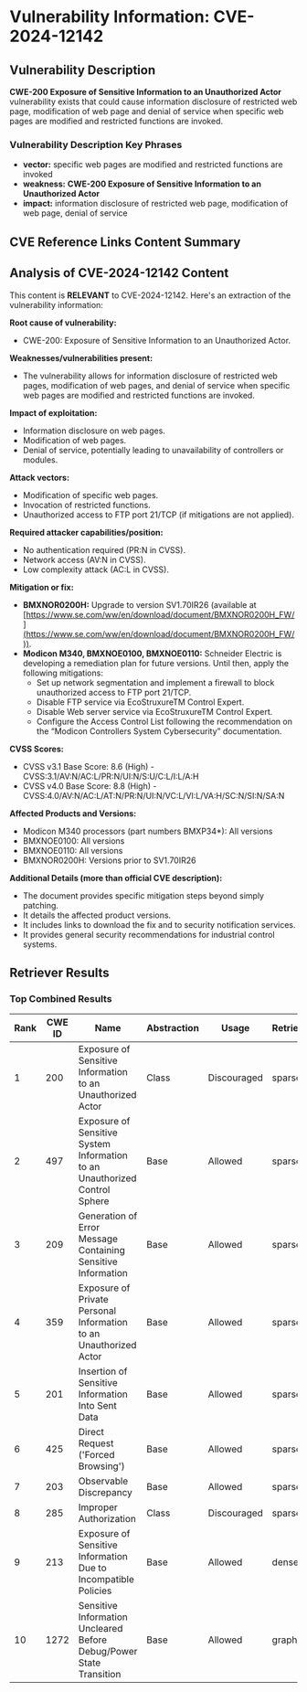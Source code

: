 # Vulnerability Information: CVE-2024-12142

## Vulnerability Description
**CWE-200 Exposure of Sensitive Information to an Unauthorized Actor** vulnerability exists that could cause information disclosure of restricted web page, modification of web page and denial of service when specific web pages are modified and restricted functions are invoked.

### Vulnerability Description Key Phrases
- **vector:** specific web pages are modified and restricted functions are invoked
- **weakness:** **CWE-200 Exposure of Sensitive Information to an Unauthorized Actor**
- **impact:** information disclosure of restricted web page, modification of web page, denial of service

## CVE Reference Links Content Summary
## Analysis of CVE-2024-12142 Content

This content is **RELEVANT** to CVE-2024-12142. Here's an extraction of the vulnerability information:

**Root cause of vulnerability:**

*   CWE-200: Exposure of Sensitive Information to an Unauthorized Actor.

**Weaknesses/vulnerabilities present:**

*   The vulnerability allows for information disclosure of restricted web pages, modification of web pages, and denial of service when specific web pages are modified and restricted functions are invoked.

**Impact of exploitation:**

*   Information disclosure on web pages.
*   Modification of web pages.
*   Denial of service, potentially leading to unavailability of controllers or modules.

**Attack vectors:**

*   Modification of specific web pages.
*   Invocation of restricted functions.
*   Unauthorized access to FTP port 21/TCP (if mitigations are not applied).

**Required attacker capabilities/position:**

*   No authentication required (PR:N in CVSS).
*   Network access (AV:N in CVSS).
*   Low complexity attack (AC:L in CVSS).

**Mitigation or fix:**

*   **BMXNOR0200H:** Upgrade to version SV1.70IR26 (available at [https://www.se.com/ww/en/download/document/BMXNOR0200H_FW/](https://www.se.com/ww/en/download/document/BMXNOR0200H_FW/)).
*   **Modicon M340, BMXNOE0100, BMXNOE0110:** Schneider Electric is developing a remediation plan for future versions.  Until then, apply the following mitigations:
    *   Set up network segmentation and implement a firewall to block unauthorized access to FTP port 21/TCP.
    *   Disable FTP service via EcoStruxureTM Control Expert.
    *   Disable Web server service via EcoStruxureTM Control Expert.
    *   Configure the Access Control List following the recommendation on the “Modicon Controllers System Cybersecurity” documentation.

**CVSS Scores:**

*   CVSS v3.1 Base Score: 8.6 (High) - CVSS:3.1/AV:N/AC:L/PR:N/UI:N/S:U/C:L/I:L/A:H
*   CVSS v4.0 Base Score: 8.8 (High) - CVSS:4.0/AV:N/AC:L/AT:N/PR:N/UI:N/VC:L/VI:L/VA:H/SC:N/SI:N/SA:N

**Affected Products and Versions:**

*   Modicon M340 processors (part numbers BMXP34*): All versions
*   BMXNOE0100: All versions
*   BMXNOE0110: All versions
*   BMXNOR0200H: Versions prior to SV1.70IR26

**Additional Details (more than official CVE description):**

*   The document provides specific mitigation steps beyond simply patching.
*   It details the affected product versions.
*   It includes links to download the fix and to security notification services.
*   It provides general security recommendations for industrial control systems.

## Retriever Results

### Top Combined Results

| Rank | CWE ID | Name | Abstraction | Usage  | Retrievers | Individual Scores |
|------|--------|------|-------------|-------|------------|-------------------|
| 1 | 200 | Exposure of Sensitive Information to an Unauthorized Actor | Class | Discouraged | sparse | 0.331 |
| 2 | 497 | Exposure of Sensitive System Information to an Unauthorized Control Sphere | Base | Allowed | sparse | 0.293 |
| 3 | 209 | Generation of Error Message Containing Sensitive Information | Base | Allowed | sparse | 0.275 |
| 4 | 359 | Exposure of Private Personal Information to an Unauthorized Actor | Base | Allowed | sparse | 0.272 |
| 5 | 201 | Insertion of Sensitive Information Into Sent Data | Base | Allowed | sparse | 0.268 |
| 6 | 425 | Direct Request ('Forced Browsing') | Base | Allowed | sparse | 0.266 |
| 7 | 203 | Observable Discrepancy | Base | Allowed | sparse | 0.262 |
| 8 | 285 | Improper Authorization | Class | Discouraged | sparse | 0.254 |
| 9 | 213 | Exposure of Sensitive Information Due to Incompatible Policies | Base | Allowed | dense | 0.701 |
| 10 | 1272 | Sensitive Information Uncleared Before Debug/Power State Transition | Base | Allowed | graph | 0.002 |

